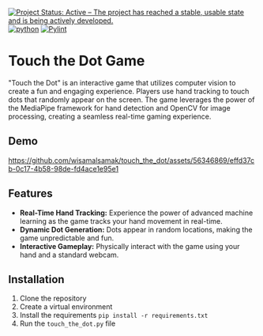 [![Project Status: Active – The project has reached a stable, usable state and is being actively developed.](https://www.repostatus.org/badges/latest/active.svg)](https://www.repostatus.org/#active)
[![python](https://img.shields.io/badge/Python-3.10-3776AB.svg?style=flat&logo=python&logoColor=white)](https://www.python.org)
[![Pylint](https://github.com/wisamalsamak/touch_the_dot/actions/workflows/pylint.yml/badge.svg?branch=main)](https://github.com/wisamalsamak/touch_the_dot/actions/workflows/pylint.yml)

# Touch the Dot Game
"Touch the Dot" is an interactive game that utilizes computer vision to create a fun and engaging experience. Players use hand tracking to touch dots that randomly appear on the screen. The game leverages the power of the MediaPipe framework for hand detection and OpenCV for image processing, creating a seamless real-time gaming experience.

## Demo
https://github.com/wisamalsamak/touch_the_dot/assets/56346869/effd37cb-0c17-4b58-98de-fd4ace1e95e1


## Features
- **Real-Time Hand Tracking:** Experience the power of advanced machine learning as the game tracks your hand movement in real-time.
- **Dynamic Dot Generation:** Dots appear in random locations, making the game unpredictable and fun.
- **Interactive Gameplay:** Physically interact with the game using your hand and a standard webcam.

## Installation
1. Clone the repository
2. Create a virtual environment
3. Install the requirements
```pip install -r requirements.txt```
4. Run the ```touch_the_dot.py``` file
